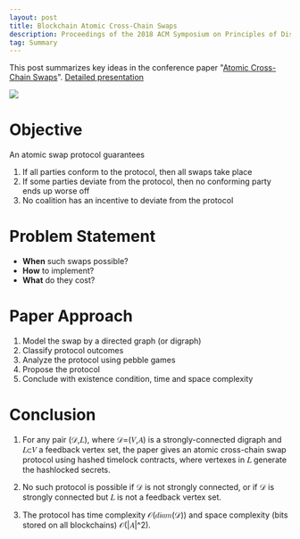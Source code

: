 ```yaml
---
layout: post
title: Blockchain Atomic Cross-Chain Swaps
description: Proceedings of the 2018 ACM Symposium on Principles of Distributed ComputingJuly 2018
tag: Summary
---
```


This post summarizes key ideas in the conference paper "[Atomic Cross-Chain Swaps](https://dl.acm.org/doi/10.1145/3212734.3212736)". [Detailed presentation](http://siyue-zhang.github.io/images/posts/AtomicSwaps.pdf)

![](http://siyue-zhang.github.io/images/posts/swap_img.png)

# Objective

An atomic swap protocol guarantees
1. If all parties conform to the protocol, then all swaps take place
2. If some parties deviate from the protocol, then no conforming party ends up worse off
3. No coalition has an incentive to deviate from the protocol

# Problem Statement

* **When** such swaps possible?   
* **How** to implement?    
* **What** do they cost?

# Paper Approach

1. Model the swap by a directed graph (or digraph)
2. Classify protocol outcomes
3. Analyze the protocol using pebble games
4. Propose the protocol
5. Conclude with existence condition, time and space complexity

# Conclusion

1. For any pair (𝒟,𝐿), where 𝒟=(𝑉,𝐴) is a strongly-connected digraph and 𝐿⊂𝑉 a feedback vertex set, the paper gives an atomic cross-chain swap protocol using hashed timelock contracts, where vertexes in 𝐿 generate the hashlocked secrets. 

2. No such protocol is possible if 𝒟 is not strongly connected, or if 𝒟 is strongly connected but 𝐿 is not a feedback vertex set.

3. The protocol has time complexity 𝒪(𝑑𝑖𝑎𝑚(𝒟)) and space complexity (bits stored on all blockchains) 𝒪(|𝐴|^2).


